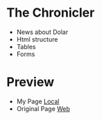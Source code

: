 # The Chronicler 
- News about Dolar 
- Html structure
- Tables
- Forms
# Preview 
- My Page [Local](https://htmlpreview.github.io/?https://github.com/ojedamilton/NewForm/blob/main/index.html)
- Original Page [Web](https://www.cronista.com/finanzas-mercados/dolar-blue-hoy-jueves-14-de-abril-a-cuanto-cotiza/)
